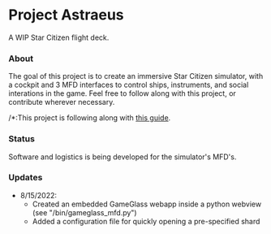 # Project Astraeus
A WIP Star Citizen flight deck.

### About
The goal of this project is to create an immersive Star Citizen simulator, with a cockpit and 3 MFD interfaces to control ships, instruments, and social interations in the game. Feel free to follow along with this project, or contribute wherever necessary.

/*:This project is following along with [this guide](http://www.bogdanberg.com/2020/02/08/diy-motion-simulator-part-1-intro-photos-shopping-list/).

### Status
Software and logistics is being developed for the simulator's MFD's.

### Updates
- 8/15/2022:
  - Created an embedded GameGlass webapp inside a python webview (see "/bin/gameglass_mfd.py")
  - Added a configuration file for quickly opening a pre-specified shard
